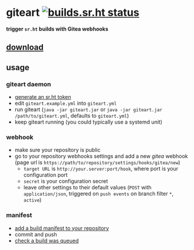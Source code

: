 # giteart [![builds.sr.ht status](https://builds.sr.ht/~delthas/giteart.svg)](https://builds.sr.ht/~delthas/giteart?)

**trigger `sr.ht` builds with Gitea webhooks**

## [download](https://delthas.fr/giteart.jar)

## usage

### giteart daemon

- [generate an sr.ht token](https://meta.sr.ht/oauth/personal-token)
- edit `giteart.example.yml` into `giteart.yml`
- run giteart (`java -jar giteart.jar` or `java -jar giteart.jar /path/to/giteart.yml`, defaults to `giteart.yml`)
- keep giteart running (you could typically use a systemd unit)

### webhook

- make sure your repository is public
- go to your repository webhooks settings and add a new *gitea* webhook (page url is `https://path/to/repository/settings/hooks/gitea/new`)
  - `target URL` is `http://your.server:port/hook`, where port is your configuration port
  - `secret` is your configuration secret
  - leave other settings to their default values (`POST` with `application/json`, triggered on `push events` on branch filter `*`, `active`)

### manifest

- [add a build manifest to your repository](https://man.sr.ht/builds.sr.ht/#build-manifests) 
- commit and push
- [check a build was queued](https://builds.sr.ht/)
